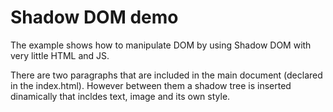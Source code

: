 # Shadow DOM demo

The example shows how to manipulate DOM by using Shadow DOM with very little HTML and JS. 

There are two paragraphs that are included in the main document (declared in the index.html). However between them a shadow tree is inserted dinamically that incldes text, image and its own style.